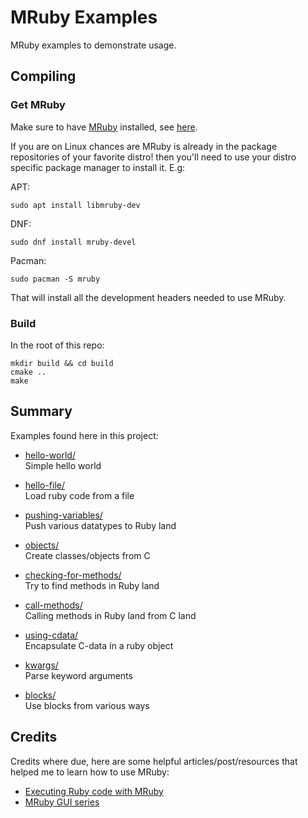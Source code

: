 # MRuby Examples

MRuby examples to demonstrate usage.

## Compiling

### Get MRuby

Make sure to have [MRuby](https://mruby.org/) installed, see [here](https://github.com/mruby/mruby#how-to-get-mruby).

If you are on Linux chances are MRuby is already in the package repositories of your favorite distro! then you'll need to use
your distro specific package manager to install it. E.g:

APT:  
```console
sudo apt install libmruby-dev
```

DNF:  
```console
sudo dnf install mruby-devel
```

Pacman:  
```console
sudo pacman -S mruby
```

That will install all the development headers needed to use MRuby.

### Build

In the root of this repo:

```console
mkdir build && cd build
cmake ..
make
```

## Summary

Examples found here in this project:

- [hello-world/](src/hello-world/)  
    Simple hello world

- [hello-file/](src/hello-file/)  
    Load ruby code from a file

- [pushing-variables/](src/pushing-variables/)  
    Push various datatypes to Ruby land

- [objects/](src/objects/)  
    Create classes/objects from C

- [checking-for-methods/](src/checking-for-methods/)  
    Try to find methods in Ruby land

- [call-methods/](src/call-methods/)  
    Calling methods in Ruby land from C land

- [using-cdata/](src/using-cdata/)  
    Encapsulate C-data in a ruby object

- [kwargs/](src/kwargs/)  
    Parse keyword arguments

- [blocks/](src/blocks)  
    Use blocks from various ways

## Credits

Credits where due, here are some helpful articles/post/resources that helped
me to learn how to use MRuby:

- [Executing Ruby code with MRuby](https://mruby.org/docs/articles/executing-ruby-code-with-mruby.html)
- [MRuby GUI series](https://dev.to/roryo/a-new-smalltalk-style-environment-for-ruby-5f5c)
